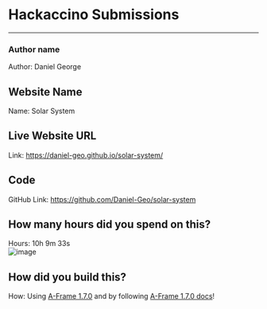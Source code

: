 # Hackaccino Submissions

---

### Author name

Author: Daniel George

## Website Name

Name: Solar System

## Live Website URL

Link: https://daniel-geo.github.io/solar-system/

## Code

GitHub Link: https://github.com/Daniel-Geo/solar-system

## How many hours did you spend on this?

Hours: 10h 9m 33s  
![image](https://github.com/user-attachments/assets/38584200-3461-4e24-9005-fe5b594c151c)



## How did you build this?

How: Using [A-Frame 1.7.0](https://aframe.io/) and by following [A-Frame 1.7.0 docs](https://aframe.io/docs/1.7.0/introduction/)!
